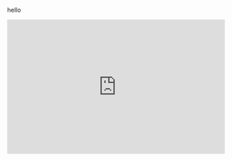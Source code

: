 hello

<iframe frameborder="0" style="width:100%;height:313px;" src="https://www.draw.io/?lightbox=1&highlight=0000ff&edit=_blank&layers=1&nav=1#RvZXJboMwEEC%2FhmMlwKFJr6Rpe2iVShx6rBw8AasGI2MC5Otrgs2SKIJKSS9o%2FLyNnxcstE6qV4Gz%2BIMTYJZrk8pCz5brLr2V%2BjagboG30CASlLTI6UFAj6ChrWlBCeSjhpJzJmk2hiFPUwjliGEheDlutudsPGuGI7gAQYjZJf2iRMYtXXl2z9%2BARrGZ2bF1TYJNYw3yGBNeDhDaWGgtOJdtlFRrYI0746Xt93KltktMQCrndEBFvinRcnF4ivKD842ivN4%2B6FEOmBV6wTpZWRsDZUwlBBkOm3KpNtlCfiwTpkqOCnGetd73tAI1la9HBCGhupqq0wlQBwd4AlLUqonu4BqJ%2BtA4xmE52AKN4oF9w7De9KgbufeiAq3mD5rcaU1qe7MmJDwsktM6%2FQlzO16kBMj7zoAbmEPLM3POpbnO5r%2BoQ%2FPVSaUIjrwZzs9AUJUAiCH%2F7OGU3Fu49MYu3bkuH%2B%2FlcjHfJU2VphSzQHJxeuImTyMOfyLRHMltIRlN4XYiz6%2Bzi%2B52nVWxf1FPdYPfEtr8Ag%3D%3D"></iframe>
